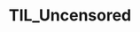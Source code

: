 ---
title: TIL_Uncensored
crosslinks:
- undelete
- The_Donald
- PussyPass
- Linky_links
- AskReddit
- AskHistorians
- Weirdaf
- communists
- OutOfTheLoop
- DAEhateTrump
- ShittyTodayILearned
- space
- kangz
- warlizard
- theydidthefuckyou
- legaladvice
- daddit
- politics
- socialism
- HailCorporate
---